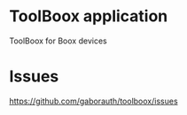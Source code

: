 # ToolBoox application

ToolBoox for Boox devices

# Issues

https://github.com/gaborauth/toolboox/issues
